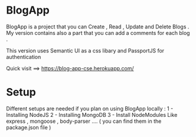 # BlogApp

BlogApp is a project that you can Create , Read , Update and Delete Blogs . My version contains also a part that you can add a comments for each blog . 

This version uses Semantic UI as a css libary and PassportJS for authentication 

Quick visit ==> https://blog-app-cse.herokuapp.com/

# Setup 

Different setups are needed if you plan on using BlogApp locally : 
1 - Installing NodeJS 
2 - Installing MongoDB 
3 - Install NodeModules Like express , mongoose , body-parser .... ( you can find them in the package.json file ) 






